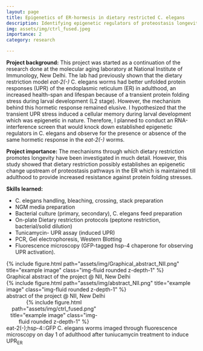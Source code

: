 ```yaml
---
layout: page
title: Epigenetics of ER-hormesis in dietary restricted C. elegans
description: Identifying epigenetic regulators of proteostasis longevity in the Endoplasmic reticulum conferred by dietary restriction. 
img: assets/img/ctrl_fused.jpeg
importance: 2
category: research

---
```


**Project background:** This project was started as a continuation of the research done at the molecular aging laboratory at National Institute of Immunology, New Delhi. The lab had previously shown that the dietary restriction model _eat-2(-)_ C. elegans worms had better unfolded protein responses (UPR) of the endoplasmic reticulum (ER) in adulthood, an increased health-span and lifespan because of a transient protein folding stress during larval development (L2 stage). However, the mechanism behind this hormetic response remained elusive. I hypothesized that the transient UPR stress induced a cellular memory during larval development which was epigenetic in nature. Therefore, I planned to conduct an RNA-interference screen that would knock down established epigenetic regulators in C. elegans and observe for the presence or absence of the same hormetic response in the _eat-2(-)_ worms. 

**Project importance:** The mechanisms through which dietary restriction promotes longevity have been investigated in much detail. However, this study showed that dietary restriction possibly establishes an epigenetic change upstream of proteostasis pathways in the ER which is maintained till adulthood to provide increased resistance against protein folding stresses.

**Skills learned:**
-	C. elegans handling, bleaching, crossing, stack preparation
-	NGM media preparation
-	Bacterial culture (primary, secondary), C. elegans feed preparation
-	On-plate Dietary restriction protocols (peptone restriction, bacterial/solid dilution)
-	Tunicamycin- UPR assay (induced UPR)
-	PCR, Gel electrophoresis, Western Blotting
-	Fluorescence microscopy (GFP-tagged hsp-4 chaperone for observing UPR activation).


   
</div>
<div class="row">
    <div class="col-sm mt-3 mt-md-0">
        {% include figure.html path="assets/img/Graphical_abstract_NII.png" title="example image" class="img-fluid rounded z-depth-1" %}
    </div>
</div>
<div class="caption">
    Graphical abstract of the project @ NII, New Delhi
</div>

</div>
<div class="row">
    <div class="col-sm mt-3 mt-md-0">
        {% include figure.html path="assets/img/abstract_NII.png" title="example image" class="img-fluid rounded z-depth-1" %}
    </div>
</div>
<div class="caption">
    abstract of the project @ NII, New Delhi

</div>
<div class="row">
    <div class="col-sm mt-3 mt-md-0" style= "max-width: 50%; text-align:center;">
        {% include figure.html path="assets/img/ctrl_fused.png" title="example image" class="img-fluid rounded z-depth-1" %}
    </div>
</div>
<div class="caption">
    eat-2(-);hsp-4::GFP C. elegans worms imaged through fluorescence microscopy on day 1 of adulthood after tuniucamycin treatment to induce UPR<sub>ER</sub>





